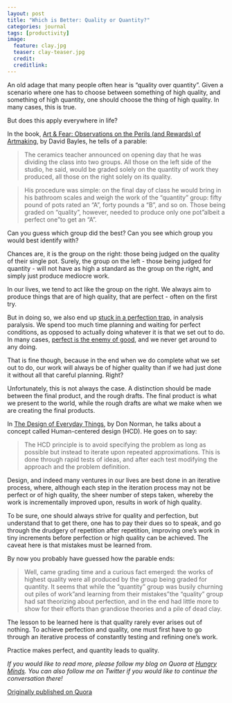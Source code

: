 ```yaml
---
layout: post
title: "Which is Better: Quality or Quantity?"
categories: journal
tags: [productivity]
image:
  feature: clay.jpg
  teaser: clay-teaser.jpg
  credit:
  creditlink:
---
```


An old adage that many people often hear is “quality over quantity”. Given a scenario where one has to choose between something of high quality, and something of high quantity, one should choose the thing of high quality. In many cases, this is true.


But does this apply everywhere in life?

In the book, <a href="https://www.amazon.ca/Art-Fear-Observations-Rewards-Artmaking/dp/0961454733">Art & Fear: Observations on the Perils (and Rewards) of Artmaking</a>, by David Bayles, he tells of a parable:

>The ceramics teacher announced on opening day that he was dividing the class into two groups. All those on the left side of the studio, he said, would be graded solely on the quantity of work they produced, all those on the right solely on its quality.

>His procedure was simple: on the final day of class he would bring in his bathroom scales and weigh the work of the “quantity” group: fifty pound of pots rated an “A”, forty pounds a “B”, and so on. Those being graded on “quality”, however, needed to produce only one pot”albeit a perfect one”to get an “A”.

Can you guess which group did the best? Can you see which group you would best identify with?

Chances are, it is the group on the right: those being judged on the quality of their single pot. Surely, the group on the left - those being judged for quantity - will not have as high a standard as the group on the right, and simply just produce mediocre work.

In our lives, we tend to act like the group on the right. We always aim to produce things that are of high quality, that are perfect - often on the first try.

But in doing so, we also end up <a href="https://hungryminds.quora.com/Avoiding-The-Perfection-Trap">stuck in a perfection trap</a>, in analysis paralysis. We spend too much time planning and waiting for perfect conditions, as opposed to actually doing whatever it is that we set out to do. In many cases, <a href="https://hungryminds.quora.com/Perfect-is-the-Enemy-of-Good">perfect is the enemy of good</a>, and we never get around to any doing.

That is fine though, because in the end when we do complete what we set out to do, our work will always be of higher quality than if we had just done it without all that careful planning. Right?

Unfortunately, this is not always the case. A distinction should be made between the final product, and the rough drafts. The final product is what we present to the world, while the rough drafts are what we make when we are creating the final products.

In <a href="https://en.wikipedia.org/wiki/The_Design_of_Everyday_Things">The Design of Everyday Things</a>, by Don Norman, he talks about a concept called Human-centered design (HCD). He goes on to say:

>The HCD principle is to avoid specifying the problem as long as possible but instead to iterate upon repeated approximations. This is done through rapid tests of ideas, and after each test modifying the approach and the problem definition.

Design, and indeed many ventures in our lives are best done in an iterative process, where, although each step in the iteration process may not be perfect or of high quality, the sheer number of steps taken, whereby the work is incrementally improved upon, results in work of high quality.

To be sure, one should always strive for quality and perfection, but understand that to get there, one has to pay their dues so to speak, and go through the drudgery of repetition after repetition, improving one’s work in tiny increments before perfection or high quality can be achieved. The caveat here is that mistakes must be learned from.

By now you probably have guessed how the parable ends:

>Well, came grading time and a curious fact emerged: the works of highest quality were all produced by the group being graded for quantity. It seems that while the “quantity” group was busily churning out piles of work”and learning from their mistakes”the “quality” group had sat theorizing about perfection, and in the end had little more to show for their efforts than grandiose theories and a pile of dead clay.

The lesson to be learned here is that quality rarely ever arises out of nothing. To achieve perfection and quality, one must first have to go through an iterative process of constantly testing and refining one’s work.

Practice makes perfect, and quantity leads to quality.

*If you would like to read more, please follow my blog on Quora at <a href="https://hungryminds.quora.com/">Hungry Minds</a>. You can also follow me on Twitter if you would like to continue the conversation there!*

<a href="https://hungryminds.quora.com/Which-is-Better-Quality-or-Quantity">Originally published on Quora</a>
